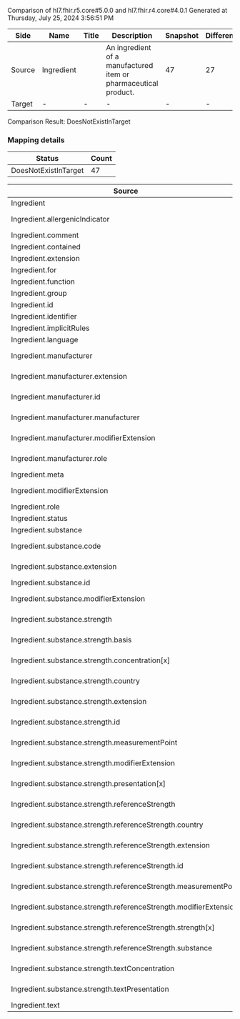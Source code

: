 Comparison of hl7.fhir.r5.core#5.0.0 and hl7.fhir.r4.core#4.0.1
Generated at Thursday, July 25, 2024 3:56:51 PM

| Side | Name | Title | Description | Snapshot | Differential |
| --- | --- | --- | --- | --- | --- |
| Source | Ingredient |  | An ingredient of a manufactured item or pharmaceutical product. | 47 | 27 |
| Target | - | - | - | - | - |


Comparison Result: DoesNotExistInTarget


### Mapping details

| Status | Count |
| ------ | ----- |
DoesNotExistInTarget | 47 |


| Source | Target | Status | Message |
| ------ | ------ | ------ | ------- |
| Ingredient | - | DoesNotExistInTarget | Ingredient does not exist in target and has no mapping |
| Ingredient.allergenicIndicator | - | DoesNotExistInTarget | Ingredient.allergenicIndicator does not exist in target and has no mapping |
| Ingredient.comment | - | DoesNotExistInTarget | Ingredient.comment does not exist in target and has no mapping |
| Ingredient.contained | - | DoesNotExistInTarget | Ingredient.contained does not exist in target and has no mapping |
| Ingredient.extension | - | DoesNotExistInTarget | Ingredient.extension does not exist in target and has no mapping |
| Ingredient.for | - | DoesNotExistInTarget | Ingredient.for does not exist in target and has no mapping |
| Ingredient.function | - | DoesNotExistInTarget | Ingredient.function does not exist in target and has no mapping |
| Ingredient.group | - | DoesNotExistInTarget | Ingredient.group does not exist in target and has no mapping |
| Ingredient.id | - | DoesNotExistInTarget | Ingredient.id does not exist in target and has no mapping |
| Ingredient.identifier | - | DoesNotExistInTarget | Ingredient.identifier does not exist in target and has no mapping |
| Ingredient.implicitRules | - | DoesNotExistInTarget | Ingredient.implicitRules does not exist in target and has no mapping |
| Ingredient.language | - | DoesNotExistInTarget | Ingredient.language does not exist in target and has no mapping |
| Ingredient.manufacturer | - | DoesNotExistInTarget | Ingredient.manufacturer does not exist in target and has no mapping |
| Ingredient.manufacturer.extension | - | DoesNotExistInTarget | Ingredient.manufacturer.extension does not exist in target and has no mapping |
| Ingredient.manufacturer.id | - | DoesNotExistInTarget | Ingredient.manufacturer.id does not exist in target and has no mapping |
| Ingredient.manufacturer.manufacturer | - | DoesNotExistInTarget | Ingredient.manufacturer.manufacturer does not exist in target and has no mapping |
| Ingredient.manufacturer.modifierExtension | - | DoesNotExistInTarget | Ingredient.manufacturer.modifierExtension does not exist in target and has no mapping |
| Ingredient.manufacturer.role | - | DoesNotExistInTarget | Ingredient.manufacturer.role does not exist in target and has no mapping |
| Ingredient.meta | - | DoesNotExistInTarget | Ingredient.meta does not exist in target and has no mapping |
| Ingredient.modifierExtension | - | DoesNotExistInTarget | Ingredient.modifierExtension does not exist in target and has no mapping |
| Ingredient.role | - | DoesNotExistInTarget | Ingredient.role does not exist in target and has no mapping |
| Ingredient.status | - | DoesNotExistInTarget | Ingredient.status does not exist in target and has no mapping |
| Ingredient.substance | - | DoesNotExistInTarget | Ingredient.substance does not exist in target and has no mapping |
| Ingredient.substance.code | - | DoesNotExistInTarget | Ingredient.substance.code does not exist in target and has no mapping |
| Ingredient.substance.extension | - | DoesNotExistInTarget | Ingredient.substance.extension does not exist in target and has no mapping |
| Ingredient.substance.id | - | DoesNotExistInTarget | Ingredient.substance.id does not exist in target and has no mapping |
| Ingredient.substance.modifierExtension | - | DoesNotExistInTarget | Ingredient.substance.modifierExtension does not exist in target and has no mapping |
| Ingredient.substance.strength | - | DoesNotExistInTarget | Ingredient.substance.strength does not exist in target and has no mapping |
| Ingredient.substance.strength.basis | - | DoesNotExistInTarget | Ingredient.substance.strength.basis does not exist in target and has no mapping |
| Ingredient.substance.strength.concentration[x] | - | DoesNotExistInTarget | Ingredient.substance.strength.concentration[x] does not exist in target and has no mapping |
| Ingredient.substance.strength.country | - | DoesNotExistInTarget | Ingredient.substance.strength.country does not exist in target and has no mapping |
| Ingredient.substance.strength.extension | - | DoesNotExistInTarget | Ingredient.substance.strength.extension does not exist in target and has no mapping |
| Ingredient.substance.strength.id | - | DoesNotExistInTarget | Ingredient.substance.strength.id does not exist in target and has no mapping |
| Ingredient.substance.strength.measurementPoint | - | DoesNotExistInTarget | Ingredient.substance.strength.measurementPoint does not exist in target and has no mapping |
| Ingredient.substance.strength.modifierExtension | - | DoesNotExistInTarget | Ingredient.substance.strength.modifierExtension does not exist in target and has no mapping |
| Ingredient.substance.strength.presentation[x] | - | DoesNotExistInTarget | Ingredient.substance.strength.presentation[x] does not exist in target and has no mapping |
| Ingredient.substance.strength.referenceStrength | - | DoesNotExistInTarget | Ingredient.substance.strength.referenceStrength does not exist in target and has no mapping |
| Ingredient.substance.strength.referenceStrength.country | - | DoesNotExistInTarget | Ingredient.substance.strength.referenceStrength.country does not exist in target and has no mapping |
| Ingredient.substance.strength.referenceStrength.extension | - | DoesNotExistInTarget | Ingredient.substance.strength.referenceStrength.extension does not exist in target and has no mapping |
| Ingredient.substance.strength.referenceStrength.id | - | DoesNotExistInTarget | Ingredient.substance.strength.referenceStrength.id does not exist in target and has no mapping |
| Ingredient.substance.strength.referenceStrength.measurementPoint | - | DoesNotExistInTarget | Ingredient.substance.strength.referenceStrength.measurementPoint does not exist in target and has no mapping |
| Ingredient.substance.strength.referenceStrength.modifierExtension | - | DoesNotExistInTarget | Ingredient.substance.strength.referenceStrength.modifierExtension does not exist in target and has no mapping |
| Ingredient.substance.strength.referenceStrength.strength[x] | - | DoesNotExistInTarget | Ingredient.substance.strength.referenceStrength.strength[x] does not exist in target and has no mapping |
| Ingredient.substance.strength.referenceStrength.substance | - | DoesNotExistInTarget | Ingredient.substance.strength.referenceStrength.substance does not exist in target and has no mapping |
| Ingredient.substance.strength.textConcentration | - | DoesNotExistInTarget | Ingredient.substance.strength.textConcentration does not exist in target and has no mapping |
| Ingredient.substance.strength.textPresentation | - | DoesNotExistInTarget | Ingredient.substance.strength.textPresentation does not exist in target and has no mapping |
| Ingredient.text | - | DoesNotExistInTarget | Ingredient.text does not exist in target and has no mapping |

